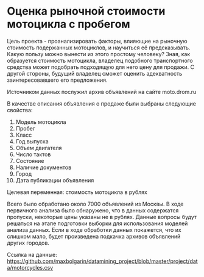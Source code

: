 # Оценка рыночной стоимости мотоцикла с пробегом 

Цель проекта - проанализировать факторы, влияющие на рыночную стоимость подержанных мотоциклов, и научиться её предсказывать.
Какую пользу можно вынести из этого простому человеку? Зная, как образуется стоимость мотоцикла, владелец подобного транспортного средства может подобрать подходящую для него цену для продажи. С другой стороны, будущий владелец сможет оценить адекватность заинтересовавшего его предложения.

Источником данных послужил архив объявлений на сайте moto.drom.ru

В качестве описания объявления о продаже были выбраны следующие свойства:
1. Модель мотоцикла
2. Пробег
3. Класс
4. Год выпуска
5. Объем двигателя
6. Число тактов
7. Состояние
8. Наличие документов
9. Город
10. Дата публикации объявления

Целевая переменная: стоимость мотоцикла в рублях

Всего было обработано около 7000 объявлений из Москвы. В ходе первичного анализа было обнаружено, что в данных содержатся пропуски, некоторые цены указаны не в рублях. Данные вопросы будут решаться на этапе подготовки выборки для использования моделей анализа данных. Если в ходе обработки данных покажется, что их слишком мало, будет произведена подкачка архивов объявлений других городов.

Ссылка на данные: https://github.com/maxbolgarin/datamining_project/blob/master/project/data/motorcycles.csv
